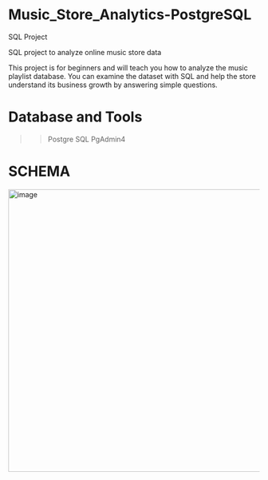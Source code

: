 # Music_Store_Analytics-PostgreSQL
SQL Project

SQL project to analyze online music store data

This project is for beginners and will teach you how to analyze the music playlist database. You can examine the dataset with SQL and help the store understand its business growth by answering simple questions.
# Database and Tools
>> Postgre SQL
>> PgAdmin4

# SCHEMA

<img width="710" height="566" alt="image" src="https://github.com/user-attachments/assets/7a1e2f8b-1b2a-4134-93c0-b70f1e3d0d2e" />
